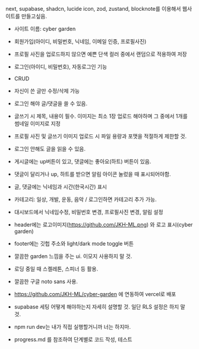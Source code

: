 next, supabase, shadcn, lucide icon, zod, zustand, blocknote를 이용해서 웹사이트를 만들고싶음.
- 사이트 이름: cyber garden
- 회원가입(아이디, 비밀번호, 닉네임, 이메일 인증, 프로필사진)
- 프로필 사진을 업로드하지 않으면 예쁜 단색 컬러 중에서 랜덤으로 적용하여 저장
- 로그인(아이디, 비밀번호), 자동로그인 기능
- CRUD
- 자신이 쓴 글만 수정/삭제 가능
- 로그인 해야 글/댓글을 쓸 수 있음.
- 글쓰기 시 제목, 내용이 필수. 이미지는 최소 1장 업로드 해야하며 그 중에서 1개를 썸네일 이미지로 지정
- 프로필 사진 및 글쓰기 이미지 업로드 시 파일 용량과 포맷을 적절하게 제한할 것.
- 로그인 안해도 글을 읽을 수 있음.
- 게시글에는 up버튼이 있고, 댓글에는 좋아요(하트) 버튼이 있음.
- 댓글이 달리거나 up, 하트를 받으면 알림 아이콘 눌렀을 때 표시되어야함.
- 글, 댓글에는 닉네임과 시간(한국시간) 표시
- 카테고리: 일상, 개발, 운동, 음악 / 로그인하면 카테고리 추가 가능.
- 대시보드에서 닉네임수정, 비밀번호 변경, 프로필사진 변경, 알림 설정
- header에는 로고이미지(https://github.com/JKH-ML.png) 와 로고 표시(cyber garden)
- footer에는 깃헙 주소와 light/dark mode toggle 버튼 
- 깔끔한 garden 느낌을 주는 ui. 이모지 사용하지 말 것.
- 로딩 중일 때 스켈레톤, 스피너 등 활용. 
- 깔끔한 구글 noto sans 사용.
- https://github.com/JKH-ML/cyber-garden 에 연동하여 vercel로 배포
- supabase 세팅 어떻게 해야하는지 자세히 설명할 것. 일단 RLS 설정은 하지 말 것.

- npm run dev는 내가 직접 실행할거니까 너는 하지마.
- progress.md 를 참조하여 단계별로 코드 작성, 테스트